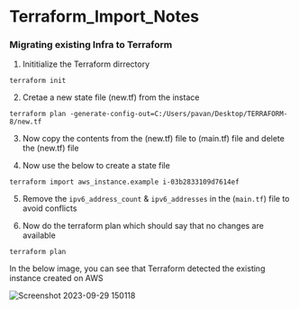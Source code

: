 # Terraform_Import_Notes
 
### Migrating existing Infra to Terraform
     
 
1. Inititialize the Terraform dirrectory
``` 
terraform init 
```
    
 
2.  Cretae a new state file (new.tf) from the instace 
```
terraform plan -generate-config-out=C:/Users/pavan/Desktop/TERRAFORM-8/new.tf
```


3. Now copy the contents from the (new.tf) file to (main.tf) file and delete the (new.tf) file  


4. Now use the below to create a state file
```
terraform import aws_instance.example i-03b2833109d7614ef
```


5. Remove the `ipv6_address_count` & `ipv6_addresses` in the (`main.tf`) file to avoid conflicts


6. Now do the terraform plan which should say that no changes are available 
```
terraform plan
```

In the below image, you can see that Terraform detected the existing instance created on AWS 

![Screenshot 2023-09-29 150118](https://github.com/Pavan-1997/Terraform_Import_Notes/assets/32020205/35d9b773-e2b9-498c-a7e5-89a893622540)
